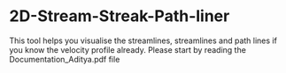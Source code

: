# 2D-Stream-Streak-Path-liner
This tool helps you visualise the streamlines, streamlines and path lines if you know the velocity profile already. Please start by reading the Documentation_Aditya.pdf file
